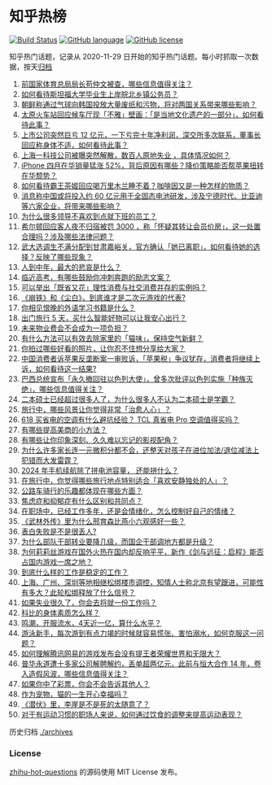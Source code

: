 # 知乎热榜
[![Build Status](https://github.com/ToWeLong/zhihu-hot-questions/workflows/CI/badge.svg)](https://github.com/ToWeLong/zhihu-hot-questions/actions)
[![GitHub language](https://img.shields.io/badge/language-golang-orange.svg)](https://golang.org/)
[![GitHub license](https://img.shields.io/github/license/ToWeLong/zhihu-hot-questions)](https://github.com/ToWeLong/zhihu-hot-questions/blob/main/LICENSE)

知乎热门话题，记录从 2020-11-29 日开始的知乎热门话题。每小时抓取一次数据，按天[归档](./archives)

<!-- BEGIN -->

1. [前国家体育总局局长苟仲文被查，哪些信息值得关注？](https://www.zhihu.com/question/657656817)
1. [如何看待斯坦福大学毕业生上岸皖北乡镇公务员？](https://www.zhihu.com/question/657591428)
1. [朝鲜称通过气球向韩国投放大量废纸和污物，将对两国关系带来哪些影响？](https://www.zhihu.com/question/657592102)
1. [太原火车站回应候车厅现「不雅」壁画：「是当地文化遗产的一部分」，如何看待此事？](https://www.zhihu.com/question/657460057)
1. [上市公司突然巨亏 12 亿元，一下亏完十年净利润，深交所多次联系，董事长回应称身体不适，如何看待此事？](https://www.zhihu.com/question/657527151)
1. [上海一科技公司被曝突然解散，数百人原地失业 ，具体情况如何？](https://www.zhihu.com/question/657650031)
1. [iPhone 四月在华销量猛涨 52%，背后原因有哪些？降价策略能否帮苹果扭转在华颓势？](https://www.zhihu.com/question/657626993)
1. [如何看待霸王茶姬回应喝万里木兰睡不着？咖啡因又是一种怎样的物质？](https://www.zhihu.com/question/657660513)
1. [消息称中国或将投入约 60 亿元用于全固态电池研发，涉及宁德时代、比亚迪等六家企业，将带来哪些影响？](https://www.zhihu.com/question/657559119)
1. [为什么很多领导不喜欢到点就下班的员工？](https://www.zhihu.com/question/657421491)
1. [希尔顿回应客人夜不归宿被罚 3000 ，称「怀疑其转让会员价房」，这一处置合理吗？涉及哪些法律问题？](https://www.zhihu.com/question/657637434)
1. [武大选调生不满分配到甘肃嘉峪关，官方确认「她已离职」，如何看待她的选择？反映了哪些现象？](https://www.zhihu.com/question/657580728)
1. [人到中年，最大的悲哀是什么？](https://www.zhihu.com/question/653426145)
1. [临近高考，有哪些鼓励你冲刺奔跑的励志文案？](https://www.zhihu.com/question/657459156)
1. [可以举出「既省又花」理性消费与社交消费并存的实例吗？](https://www.zhihu.com/question/656927004)
1. [《崩铁》和《尘白》，到底谁才是二次元游戏的代表?](https://www.zhihu.com/question/657373627)
1. [你相见恨晚的外语学习书籍是什么？](https://www.zhihu.com/question/489138849)
1. [出门旅行 5 天，买什么智能好物可以让我安心出行？](https://www.zhihu.com/question/654579921)
1. [未来物业费会不会成为一项负担？](https://www.zhihu.com/question/655250384)
1. [有什么方法可以有效去除家里的「猫味」，保持空气新鲜？](https://www.zhihu.com/question/654579897)
1. [你拍过哪些好看的照片，让你忍不住想分享给大家？](https://www.zhihu.com/question/654489901)
1. [中国消费者诉苹果反垄断案一审败诉，「苹果税」争议犹存，消费者将继续上诉，如何看待这一结果?](https://www.zhihu.com/question/657654494)
1. [巴西总统宣布「永久撤回驻以色列大使」，曾多次批评以色列实施「种族灭绝」，哪些信息值得关注？](https://www.zhihu.com/question/657592067)
1. [二本硕士已经超过很多人了，为什么很多人不认为二本硕士是学霸？](https://www.zhihu.com/question/656355523)
1. [旅行中，哪些风景让你觉得非常「治愈人心」？](https://www.zhihu.com/question/654581350)
1. [618 买省电的空调有什么避坑经验？ TCL 真省电 Pro 空调值得买吗？](https://www.zhihu.com/question/657648655)
1. [有哪些提高美商的小方法？](https://www.zhihu.com/question/630322518)
1. [有哪些让你印象深刻、久久难以忘记的影视配角？](https://www.zhihu.com/question/657034407)
1. [为什么许多家长连一元微积分都不会，还整天对孩子在进位加法/退位减法上犯错而大发雷霆？](https://www.zhihu.com/question/656058015)
1. [2024 年手机续航除了拼电池容量， 还能拼什么？](https://www.zhihu.com/question/657687676)
1. [在旅行中，你觉得哪些旅行地点特别适合「喜欢安静独处的人」？](https://www.zhihu.com/question/655135393)
1. [公路车骑行的乐趣都体现在哪些方面？](https://www.zhihu.com/question/654594779)
1. [焦虑症和抑郁症有什么区别和共同点？](https://www.zhihu.com/question/657168927)
1. [在职场中，已经工作多年，还是会情绪化，怎么控制好自己的情绪？](https://www.zhihu.com/question/656795454)
1. [《武林外传》里为什么邢育森比燕小六观感好一些？](https://www.zhihu.com/question/295532873)
1. [表白失败是不是很丢人?](https://www.zhihu.com/question/650685834)
1. [为什么部队干部转业要降几级，而国企干部调地方都是升级？](https://www.zhihu.com/question/657416420)
1. [为何莉莉丝游戏在国外火热在国内却反响平平，新作《剑与远征：启程》能否占国内游戏一席之地？](https://www.zhihu.com/question/657566516)
1. [到底什么样的工作是稳定的工作？](https://www.zhihu.com/question/656684317)
1. [上海、广州、深圳等地相继松绑楼市调控，知情人士称北京有望跟进，可能性有多大？此轮松绑释放了什么信号？](https://www.zhihu.com/question/657529855)
1. [如果失业很久了，你会去将就一份工作吗？](https://www.zhihu.com/question/656306607)
1. [科比的身体素质怎么样？](https://www.zhihu.com/question/320829188)
1. [鸣潮，开服流水，4天近一亿，算什么水平？](https://www.zhihu.com/question/657441314)
1. [游泳新手，每次游到有点力竭的时候就容易慌张、害怕溺水，如何克服这一问题？](https://www.zhihu.com/question/656703016)
1. [如何理解腾讯网易的游戏发布会没有提王者荣耀世界和无限大？](https://www.zhihu.com/question/657536085)
1. [普华永道遭十多家公司解聘解约，丢单超两亿元，此前与恒大合作 14 年，卷入造假风波，哪些信息值得关注？](https://www.zhihu.com/question/657629794)
1. [如果你中了彩票，你会不会告诉其他人？](https://www.zhihu.com/question/657539629)
1. [作为宠物，猫的一生开心幸福吗？](https://www.zhihu.com/question/654894062)
1. [《潜伏》里，李崖是不是死的太随意了？](https://www.zhihu.com/question/651830670)
1. [对于有运动习惯的职场人来说，如何通过饮食的调整来提高运动表现？](https://www.zhihu.com/question/656703024)

<!-- END -->

历史归档 [./archives](./archives)


### License
[zhihu-hot-questions](https://github.com/towelong/zhihu-hot-questions) 的源码使用 MIT License 发布。